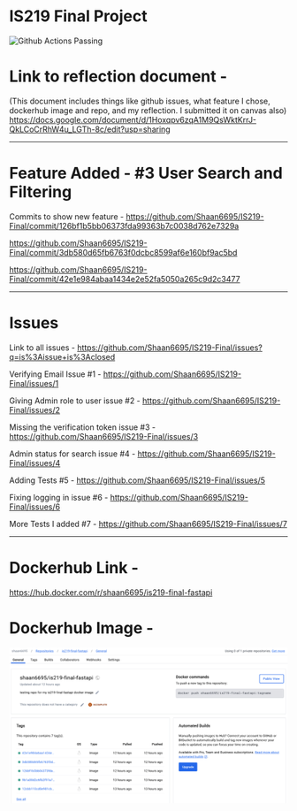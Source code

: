 # IS219 Final Project
![Github Actions Passing](https://github.com/shaan6695/is219-final/actions/workflows/production.yml/badge.svg)

# Link to reflection document -
(This document includes things like github issues, what feature I chose, dockerhub image and repo, and my reflection. I submitted it on canvas also)
https://docs.google.com/document/d/1Hoxqpv6zqA1M9QsWktKrrJ-QkLCoCrRhW4u_LGTh-8c/edit?usp=sharing 

---------------------
# Feature Added - #3 User Search and Filtering

Commits to show new feature - 
https://github.com/Shaan6695/IS219-Final/commit/126bf1b5bb06373fda99363b7c0038d762e7329a 

https://github.com/Shaan6695/IS219-Final/commit/3db580d65fb6763f0dcbc8599af6e160bf9ac5bd

https://github.com/Shaan6695/IS219-Final/commit/42e1e984abaa1434e2e52fa5050a265c9d2c3477 

---------------------------------
# Issues 
Link to all issues - 
https://github.com/Shaan6695/IS219-Final/issues?q=is%3Aissue+is%3Aclosed 

Verifying Email Issue #1 - 
https://github.com/Shaan6695/IS219-Final/issues/1 

Giving Admin role to user issue #2 - 
https://github.com/Shaan6695/IS219-Final/issues/2 

Missing the verification token issue #3 -
https://github.com/Shaan6695/IS219-Final/issues/3

Admin status for search issue #4 - 
https://github.com/Shaan6695/IS219-Final/issues/4 

Adding Tests #5 -
https://github.com/Shaan6695/IS219-Final/issues/5 

Fixing logging in issue #6 - 
https://github.com/Shaan6695/IS219-Final/issues/6 

More Tests I added #7 - 
https://github.com/Shaan6695/IS219-Final/issues/7 

-----------------------------------------

# Dockerhub Link - 
https://hub.docker.com/r/shaan6695/is219-final-fastapi 

# Dockerhub Image - 
![Dockerhun Image](<Dockerhub Image.png>)

